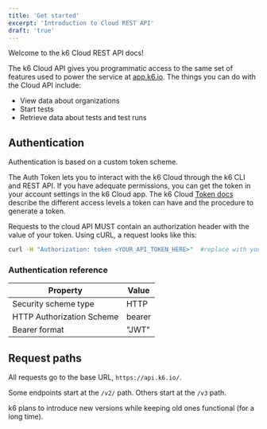 ```yaml
---
title: 'Get started'
excerpt: 'Introduction to Cloud REST API'
draft: 'true'
---
```


Welcome to the k6 Cloud REST API docs!

The k6 Cloud API gives you programmatic access to the same set of features used to power the service at [app.k6.io](https://app.k6.io). 
The things you can do with the Cloud API include:
- View data about organizations
- Start tests
- Retrieve data about tests and test runs

## Authentication

Authentication is based on a custom token scheme.

The Auth Token lets you to interact with the k6 Cloud through the k6 CLI and REST API.
If you have adequate permissions, you can get the token in your account settings in the k6 Cloud app.
The k6 Cloud [Token docs](https://k6.io/docs/cloud/integrations/token) describe the different access levels a token can have and the procedure to generate a token.

Requests to the cloud API MUST contain an authorization header with the value of your token.
Using cURL, a request looks like this:

```bash
curl -H "Authorization: token <YOUR_API_TOKEN_HERE>"  #replace with your token
```

### Authentication reference

| Property                  | Value  |
|---------------------------|--------|
| Security scheme type      | HTTP   |
| HTTP Authorization Scheme | bearer |
| Bearer format             | "JWT"  |

## Request paths

All requests go to the base URL, `https://api.k6.io/`.

Some endpoints start at the `/v2/` path.
Others start at the `/v3` path.

k6 plans to introduce new versions while keeping old ones functional (for a long time).
